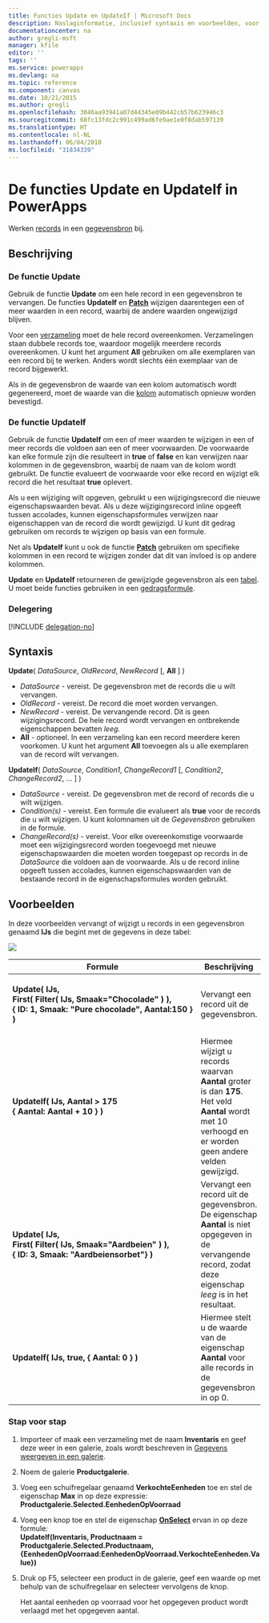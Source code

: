 ```yaml
---
title: Functies Update en UpdateIf | Microsoft Docs
description: Naslaginformatie, inclusief syntaxis en voorbeelden, voor de functies Update en UpdateIf in PowerApps
documentationcenter: na
author: gregli-msft
manager: kfile
editor: ''
tags: ''
ms.service: powerapps
ms.devlang: na
ms.topic: reference
ms.component: canvas
ms.date: 10/21/2015
ms.author: gregli
ms.openlocfilehash: 3046aa93941a07d44345e09b442cb57b623946c3
ms.sourcegitcommit: 68fc13fdc2c991c499ad6fe9ae1e0f8dab597139
ms.translationtype: HT
ms.contentlocale: nl-NL
ms.lasthandoff: 06/04/2018
ms.locfileid: "31834339"
---
```

# <a name="update-and-updateif-functions-in-powerapps"></a>De functies Update en UpdateIf in PowerApps
Werken [records](../working-with-tables.md#records) in een [gegevensbron](../working-with-data-sources.md) bij.

## <a name="description"></a>Beschrijving
### <a name="update-function"></a>De functie Update
Gebruik de functie **Update** om een hele record in een gegevensbron te vervangen. De functies **UpdateIf** en **[Patch](function-patch.md)** wijzigen daarentegen een of meer waarden in een record, waarbij de andere waarden ongewijzigd blijven.

Voor een [verzameling](../working-with-data-sources.md#collections) moet de hele record overeenkomen. Verzamelingen staan dubbele records toe, waardoor mogelijk meerdere records overeenkomen. U kunt het argument **All** gebruiken om alle exemplaren van een record bij te werken. Anders wordt slechts één exemplaar van de record bijgewerkt.

Als in de gegevensbron de waarde van een kolom automatisch wordt gegenereerd, moet de waarde van die [kolom](../working-with-tables.md#columns) automatisch opnieuw worden bevestigd.

### <a name="updateif-function"></a>De functie UpdateIf
Gebruik de functie **UpdateIf** om een of meer waarden te wijzigen in een of meer records die voldoen aan een of meer voorwaarden. De voorwaarde kan elke formule zijn die resulteert in **true** of **false** en kan verwijzen naar kolommen in de gegevensbron, waarbij de naam van de kolom wordt gebruikt. De functie evalueert de voorwaarde voor elke record en wijzigt elk record die het resultaat **true** oplevert.  

Als u een wijziging wilt opgeven, gebruikt u een wijzigingsrecord die nieuwe eigenschapswaarden bevat. Als u deze wijzigingsrecord inline opgeeft tussen accolades, kunnen eigenschapsformules verwijzen naar eigenschappen van de record die wordt gewijzigd. U kunt dit gedrag gebruiken om records te wijzigen op basis van een formule.

Net als **UpdateIf** kunt u ook de functie **[Patch](function-patch.md)** gebruiken om specifieke kolommen in een record te wijzigen zonder dat dit van invloed is op andere kolommen.

**Update** en **UpdateIf** retourneren de gewijzigde gegevensbron als een [tabel](../working-with-tables.md). U moet beide functies gebruiken in een [gedragsformule](../working-with-formulas-in-depth.md).

### <a name="delegation"></a>Delegering
[!INCLUDE [delegation-no](../../../includes/delegation-no.md)]

## <a name="syntax"></a>Syntaxis
**Update**( *DataSource*, *OldRecord*, *NewRecord* [, **All** ] )

* *DataSource* - vereist. De gegevensbron met de records die u wilt vervangen.
* *OldRecord* - vereist. De record die moet worden vervangen.
* *NewRecord* - vereist. De vervangende record. Dit is geen wijzigingsrecord. De hele record wordt vervangen en ontbrekende eigenschappen bevatten *leeg*.
* **All** - optioneel. In een verzameling kan een record meerdere keren voorkomen. U kunt het argument **All** toevoegen als u alle exemplaren van de record wilt vervangen.

**UpdateIf**( *DataSource*, *Condition1*, *ChangeRecord1* [, *Condition2*, *ChangeRecord2*, ... ] )

* *DataSource* - vereist. De gegevensbron met de record of records die u wilt wijzigen.
* *Condition(s)* - vereist. Een formule die evalueert als **true** voor de records die u wilt wijzigen.  U kunt kolomnamen uit de *Gegevensbron* gebruiken in de formule.  
* *ChangeRecord(s)* - vereist.  Voor elke overeenkomstige voorwaarde moet een wijzigingsrecord worden toegevoegd met nieuwe eigenschapswaarden die moeten worden toegepast op records in de *DataSource* die voldoen aan de voorwaarde. Als u de record inline opgeeft tussen accolades, kunnen eigenschapswaarden van de bestaande record in de eigenschapsformules worden gebruikt.

## <a name="examples"></a>Voorbeelden
In deze voorbeelden vervangt of wijzigt u records in een gegevensbron genaamd **IJs** die begint met de gegevens in deze tabel:

![](media/function-update-updateif/icecream.png)

| Formule | Beschrijving | Resultaat |
| --- | --- | --- |
| **Update(&nbsp;IJs,<br>First(&nbsp;Filter(&nbsp;IJs,&nbsp;Smaak="Chocolade"&nbsp;)&nbsp;), {&nbsp;ID:&nbsp;1,&nbsp;Smaak:&nbsp;"Pure&nbsp;chocolade",&nbsp;Aantal:150&nbsp;} )** |Vervangt een record uit de gegevensbron. |<style> img { max-width: none } </style> ![](media/function-update-updateif/icecream-mint.png)<br><br>De gegevensbron **IJs** is gewijzigd. |
| **UpdateIf(&nbsp;IJs, Aantal > 175 {&nbsp;Aantal:&nbsp;Aantal&nbsp;+&nbsp;10&nbsp;} )** |Hiermee wijzigt u records waarvan **Aantal** groter is dan **175**.  Het veld **Aantal** wordt met 10 verhoogd en er worden geen andere velden gewijzigd. |![](media/function-update-updateif/icecream-mint-plus10.png)<br><br>De gegevensbron **IJs** is gewijzigd. |
| **Update(&nbsp;IJs,<br>First(&nbsp;Filter(&nbsp;IJs, Smaak="Aardbeien"&nbsp;)&nbsp;),<br>{&nbsp;ID:&nbsp;3, Smaak:&nbsp;"Aardbeiensorbet"} )** |Vervangt een record uit de gegevensbron. De eigenschap **Aantal** is niet opgegeven in de vervangende record, zodat deze eigenschap *leeg* is in het resultaat. |![](media/function-update-updateif/icecream-mint-swirl.png)<br><br>De gegevensbron **IJs** is gewijzigd. |
| **UpdateIf(&nbsp;IJs, true, {&nbsp;Aantal:&nbsp;0&nbsp;} )** |Hiermee stelt u de waarde van de eigenschap **Aantal** voor alle records in de gegevensbron in op 0. |![ ](./media/function-update-updateif/icecream-mint-zero.png)<br> <br>De gegevensbron **IJs** is gewijzigd. |

### <a name="step-by-step"></a>Stap voor stap
1. Importeer of maak een verzameling met de naam **Inventaris** en geef deze weer in een galerie, zoals wordt beschreven in [Gegevens weergeven in een galerie](../show-images-text-gallery-sort-filter.md).
2. Noem de galerie **Productgalerie**.
3. Voeg een schuifregelaar genaamd **VerkochteEenheden** toe en stel de eigenschap **Max** in op deze expressie:<br>**Productgalerie.Selected.EenhedenOpVoorraad**
4. Voeg een knop toe en stel de eigenschap **[OnSelect](../controls/properties-core.md)** ervan in op deze formule:<br>**UpdateIf(Inventaris, Productnaam = Productgalerie.Selected.Productnaam, {EenhedenOpVoorraad:EenhedenOpVoorraad.VerkochteEenheden.Value})**
5. Druk op F5, selecteer een product in de galerie, geef een waarde op met behulp van de schuifregelaar en selecteer vervolgens de knop.
   
    Het aantal eenheden op voorraad voor het opgegeven product wordt verlaagd met het opgegeven aantal.

